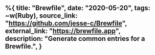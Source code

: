 %{
    title: "Brewfile",
    date: "2020-05-20",
    tags: ~w(Ruby),
    source_link: "https://github.com/jesse-c/Brewfile",
    external_link: "https://brewfile.app",
    description: "Generate common entries for a Brewfile.",
}
---
